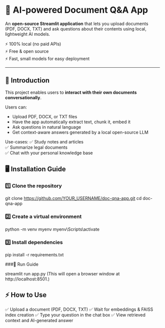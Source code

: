 # 📄 AI-powered Document Q&A App

An **open-source Streamlit application** that lets you upload documents (PDF, DOCX, TXT) and ask questions about their contents using local, lightweight AI models.  

⚡ 100% local (no paid APIs)  
⚡ Free & open source  
⚡ Fast, small models for easy deployment

---

## 📌 Introduction

This project enables users to **interact with their own documents conversationally**.  

Users can:
- Upload PDF, DOCX, or TXT files
- Have the app automatically extract text, chunk it, embed it
- Ask questions in natural language
- Get context-aware answers generated by a local open-source LLM

Use-cases:
✅ Study notes and articles  
✅ Summarize legal documents  
✅ Chat with your personal knowledge base  

## 🖥️ Installation Guide

### 1️⃣ Clone the repository

git clone https://github.com/YOUR_USERNAME/doc-qna-app.git
cd doc-qna-app

### 2️⃣ Create a virtual environment

python -m venv myenv
myenv\Scripts\activate

### 3️⃣ Install dependencies

pip install -r requirements.txt

###🚀 Run Guide

streamlit run app.py
(This will open a browser window at http://localhost:8501.)

## ⚡ How to Use
✅ Upload a document (PDF, DOCX, TXT)
✅ Wait for embeddings & FAISS index creation
✅ Type your question in the chat box
✅ View retrieved context and AI-generated answer

